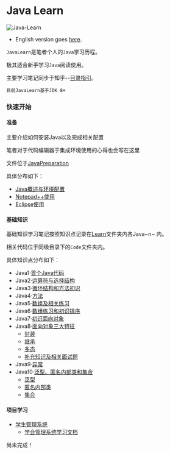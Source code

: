 # Java Learn

![Java-Learn](https://i.loli.net/2021/05/10/ekDavCf9KxPN8Ri.png)



- English version goes [here](./README.md).

`JavaLearn`是笔者个人的`Java`学习历程。

极其适合新手学习`Java`阅读使用。

主要学习笔记同步于知乎--[目录指引](https://zhuanlan.zhihu.com/p/367491567)。

`目前JavaLearn基于JDK 8+` 





### 快速开始

#### 准备

主要介绍如何安装Java以及完成相关配置

笔者对于代码编辑器于集成环境使用的心得也会写在这里

文件位于[JavaPreparation](https://github.com/fStardust/JavaLearn/tree/main/JavaPreparation)

具体分布如下：

- [Java概述与环境配置](https://github.com/fStardust/JavaLearn/blob/main/JavaPreparation/Java%E6%A6%82%E8%BF%B0%E4%B8%8E%E7%8E%AF%E5%A2%83%E9%85%8D%E7%BD%AE.md)
- [Notepad++使用](https://github.com/fStardust/JavaLearn/blob/main/JavaPreparation/Notepad%2B%2B.md)
- [Eclipse使用](https://github.com/fStardust/JavaLearn/blob/main/JavaPreparation/Eclipse%E4%BD%BF%E7%94%A8.md)

#### 基础知识

基础知识学习笔记按照知识点记录在[Learn](https://github.com/fStardust/JavaLearn/tree/main/Learn)文件夹内各Java~n~ 内。

相关代码位于同级目录下的`Code`文件夹内。

具体知识点分布如下：

- Java1·[首个Java代码](https://github.com/fStardust/JavaLearn/blob/main/Learn/Java1/Java1.md)
- Java2·[运算符与选择结构](https://github.com/fStardust/JavaLearn/blob/main/Learn/Java2/Java2.md)
- Java3·[循环结构和方法初识](https://github.com/fStardust/JavaLearn/tree/main/Learn/Java3/Java3.md)
- Java4·[方法](https://github.com/fStardust/JavaLearn/tree/main/Learn/Java4/Java4.md)
- Java5·[数组及相关练习](https://github.com/fStardust/JavaLearn/tree/main/Learn/Java5/Java5)
- Java6·[数组练习和初识排序](https://github.com/fStardust/JavaLearn/tree/main/Learn/Java6/Java6.md)
- Java7·[初识面向对象](https://github.com/fStardust/JavaLearn/tree/main/Learn/Java7/Java7.md)
- Java8·[面向对象三大特征](https://github.com/fStardust/JavaLearn/tree/main/Learn/Java8) 
  - [封装](https://github.com/fStardust/JavaLearn/blob/main/Learn/Java8/Java8-1.md)
  - [继承](https://github.com/fStardust/JavaLearn/blob/main/Learn/Java8/Java8-2.md)
  - [多态](https://github.com/fStardust/JavaLearn/blob/main/Learn/Java8/Java8-3.md)
  - [补充知识及相关面试题](https://github.com/fStardust/JavaLearn/blob/main/Learn/Java8/Java8-4.md)
- Java9·[异常](https://github.com/fStardust/JavaLearn/blob/main/Learn/Java9/Java9.md)
- Java10·[泛型、匿名内部类和集合](https://github.com/fStardust/JavaLearn/blob/main/Learn/Java10)
  - [泛型](https://github.com/fStardust/JavaLearn/blob/main/Learn/Java10/Java10-1.md)
  - [匿名内部类](https://github.com/fStardust/JavaLearn/blob/main/Learn/Java10/Java10-1.md)
  - [集合](https://github.com/fStardust/JavaLearn/blob/main/Learn/Java10/Java10-1.md)

#### 项目学习

- [学生管理系统](https://github.com/fStardust/JavaLearn/tree/main/StudentSystem)
  - [学会管理系统学习文档](https://github.com/fStardust/JavaLearn/blob/main/StudentSystem/StudentSystem-Learn.md)



尚未完成！

